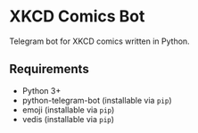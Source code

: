 # XKCD Comics Bot

Telegram bot for XKCD comics written in Python.

## Requirements

* Python 3+
* python-telegram-bot (installable via `pip`)
* emoji (installable via `pip`)
* vedis (installable via `pip`)

